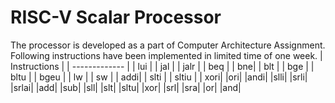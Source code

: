 # RISC-V Scalar Processor
The processor is developed as a part of Computer Architecture Assignment. Following instructions have been implemented in limited time of one week.
| Instructions  | 
| ------------- | 
| lui  | 
| jal  | 
| jalr  | 
| beq  |
| bne| 
| blt |
| bge  | 
| bltu  | 
| bgeu  | 
| lw  | 
| sw  | 
| addi|
| slti |
| sltiu |
| xori|
|ori|
|andi|
|slli|
|srli|
|srlai|
|add|
|sub|
|sll|
|slt|
|sltu|
|xor|
|srl|
|sra|
|or|
|and|
